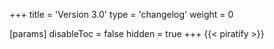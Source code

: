 +++
title = 'Version 3.0'
type = 'changelog'
weight = 0

[params]
  disableToc = false
  hidden = true
+++
{{< piratify >}}
